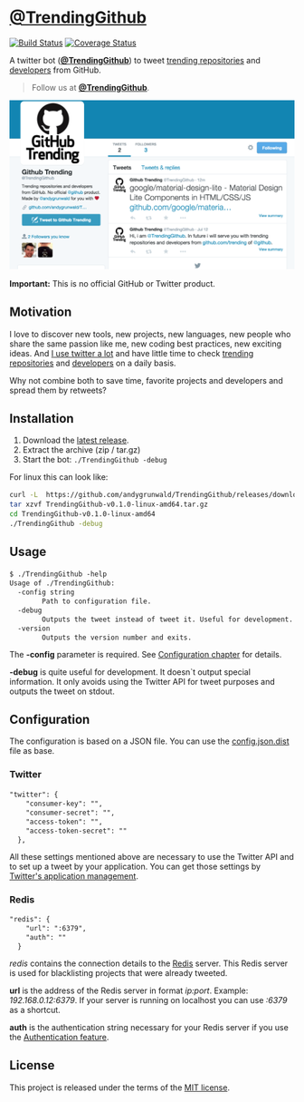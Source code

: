 # [@TrendingGithub](https://twitter.com/TrendingGithub)

[![Build Status](https://travis-ci.org/andygrunwald/TrendingGithub.svg?branch=master)](https://travis-ci.org/andygrunwald/TrendingGithub)
[![Coverage Status](https://coveralls.io/repos/andygrunwald/TrendingGithub/badge.svg?branch=master&service=github)](https://coveralls.io/github/andygrunwald/TrendingGithub?branch=master)

A twitter bot (**[@TrendingGithub](https://twitter.com/TrendingGithub)**) to tweet [trending repositories](https://github.com/trending) and [developers](https://github.com/trending/developers) from GitHub.

> Follow us at **[@TrendingGithub](https://twitter.com/TrendingGithub)**.

[![@TrendingGithub twitter account](./img/TrendingGithub.png "@TrendingGithub twitter account")](https://twitter.com/TrendingGithub)

**Important:** This is no official GitHub or Twitter product.

## Motivation

I love to discover new tools, new projects, new languages, new people who share the same passion like me, new coding best practices, new exciting ideas.
And [I use twitter a lot](https://twitter.com/andygrunwald) and have little time to check [trending repositories](https://github.com/trending) and [developers](https://github.com/trending/developers) on a daily basis.

Why not combine both to save time, favorite projects and developers and spread them by retweets?

## Installation

1. Download the [latest release](https://github.com/andygrunwald/TrendingGithub/releases/latest).
2. Extract the archive (zip / tar.gz)
3. Start the bot: `./TrendingGithub -debug`

For linux this can look like:

```sh
curl -L  https://github.com/andygrunwald/TrendingGithub/releases/download/v0.1.0/TrendingGithub-v0.1.0-linux-amd64.tar.gz -o TrendingGithub-v0.1.0-linux-amd64.tar.gz
tar xzvf TrendingGithub-v0.1.0-linux-amd64.tar.gz
cd TrendingGithub-v0.1.0-linux-amd64
./TrendingGithub -debug
```

## Usage

```
$ ./TrendingGithub -help
Usage of ./TrendingGithub:
  -config string
    	Path to configuration file.
  -debug
    	Outputs the tweet instead of tweet it. Useful for development.
  -version
    	Outputs the version number and exits.
```

The **-config** parameter is required.
See [Configuration chapter](https://github.com/andygrunwald/TrendingGithub#configuration) for details.

**-debug** is quite useful for development.
It doesn`t output special information.
It only avoids using the Twitter API for tweet purposes and outputs the tweet on stdout.

## Configuration

The configuration is based on a JSON file.
You can use the [config.json.dist](./config.json.dist) file as base.

### Twitter

```
"twitter": {
    "consumer-key": "",
    "consumer-secret": "",
    "access-token": "",
    "access-token-secret": ""
  },
```

All these settings mentioned above are necessary to use the Twitter API and to set up a tweet by your application.
You can get those settings by [Twitter's application management](https://apps.twitter.com/).

### Redis

```
"redis": {
    "url": ":6379",
    "auth": ""
  }
```

*redis* contains the connection details to the [Redis](http://redis.io/) server.
This Redis server is used for blacklisting projects that were already tweeted.

**url** is the address of the Redis server in format *ip:port*.
Example: *192.168.0.12:6379*.
If your server is running on localhost you can use *:6379* as a shortcut.

**auth** is the authentication string necessary for your Redis server if you use the [Authentication feature](http://redis.io/topics/security#authentication-feature).

## License

This project is released under the terms of the [MIT license](http://en.wikipedia.org/wiki/MIT_License).
